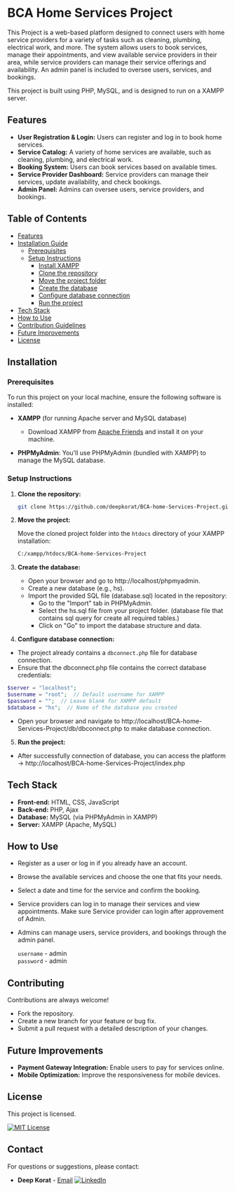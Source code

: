 # BCA Home Services Project
This Project is a web-based platform designed to connect users with home service providers for a variety of tasks such as cleaning, plumbing, electrical work, and more. The system allows users to book services, manage their appointments, and view available service providers in their area, while service providers can manage their service offerings and availability. An admin panel is included to oversee users, services, and bookings.

This project is built using PHP, MySQL, and is designed to run on a XAMPP server.

## Features

- **User Registration & Login:** Users can register and log in to book home services.
- **Service Catalog:** A variety of home services are available, such as cleaning, plumbing, and electrical work.
- **Booking System:** Users can book services based on available times.
- **Service Provider Dashboard:** Service providers can manage their services, update availability, and check bookings.
- **Admin Panel:** Admins can oversee users, service providers, and bookings.

  
## Table of Contents

- [Features](#features)
- [Installation Guide](#installation-guide)
  - [Prerequisites](#prerequisites)
  - [Setup Instructions](#setup-instructions)
    - [Install XAMPP](#install-xampp)
    - [Clone the repository](#clone-the-repository)
    - [Move the project folder](#move-the-project-folder)
    - [Create the database](#create-the-database)
    - [Configure database connection](#configure-database-connection)
    - [Run the project](#run-the-project)
- [Tech Stack](#tech-stack)
- [How to Use](#how-to-use)
- [Contribution Guidelines](#contribution-guidelines)
- [Future Improvements](#future-improvements)
- [License](#license)


## Installation

### Prerequisites
To run this project on your local machine, ensure the following software is installed:

- **XAMPP** (for running Apache server and MySQL database)
   - Download XAMPP from [Apache Friends](https://www.apachefriends.org/download.html) and install it on your machine.

- **PHPMyAdmin**: You'll use PHPMyAdmin (bundled with XAMPP) to manage the MySQL database.


### Setup Instructions

1. **Clone the repository:**

   ```bash
   git clone https://github.com/deepkorat/BCA-home-Services-Project.git
   ```

2. **Move the project:** 

   Move the cloned project folder into the `htdocs` directory of your XAMPP installation:

   ```bash
   C:/xampp/htdocs/BCA-home-Services-Project
   ```

3. **Create the database:**
   -  Open your browser and go to http://localhost/phpmyadmin.
   - Create a new database (e.g., hs).
   - Import the provided SQL file (database.sql) located in the repository:
      - Go to the "Import" tab in PHPMyAdmin.
      - Select the hs.sql file from your project folder. (database file that contains sql query for create all required tables.)
      - Click on "Go" to import the database structure and data.

4. **Configure database connection:**
- The project already contains a `dbconnect.php` file for database connection.
- Ensure that the dbconnect.php file contains the correct database credentials:
```php
$server = "localhost";
$username = "root";  // Default username for XAMPP
$password = "";  // Leave blank for XAMPP default
$database = "hs";  // Name of the database you created
```
- Open your browser and navigate to http://localhost/BCA-home-Services-Project/db/dbconnect.php to make database connection.

5. **Run the project:**
- After successfully connection of database, you can access the platform -> http://localhost/BCA-home-Services-Project/index.php 


## Tech Stack
- **Front-end:** HTML, CSS, JavaScript
- **Back-end:** PHP, Ajax
- **Database:** MySQL (via PHPMyAdmin in XAMPP)
- **Server:** XAMPP (Apache, MySQL)


## How to Use

- Register as a user or log in if you already have an account.
- Browse the available services and choose the one that fits your needs.
- Select a date and time for the service and confirm the booking.
- Service providers can log in to manage their services and view appointments. Make sure Service provider can login after approvement of Admin.
- Admins can manage users, service providers, and bookings through the admin panel.

   `username` - admin  
   `password` - admin


## Contributing
Contributions are always welcome!
-  Fork the repository.
- Create a new branch for your feature or bug fix.
- Submit a pull request with a detailed description of your changes.


## Future Improvements
- **Payment Gateway Integration:** Enable users to pay for services online.
- **Mobile Optimization:** Improve the responsiveness for mobile devices.


## License
This project is licensed. 

[![MIT License](https://img.shields.io/badge/License-MIT-blue.svg)](https://opensource.org/licenses/MIT)


## Contact
For questions or suggestions, please contact:

- **Deep Korat** - [Email](mailto:your-deepkorat13@gmail.com) 
[![LinkedIn](https://img.shields.io/badge/LinkedIn-Deep_Korat-informational?style=flat-square&logo=linkedin&logoColor=white)](https://www.linkedin.com/in/deep-korat-03273a210/
)

